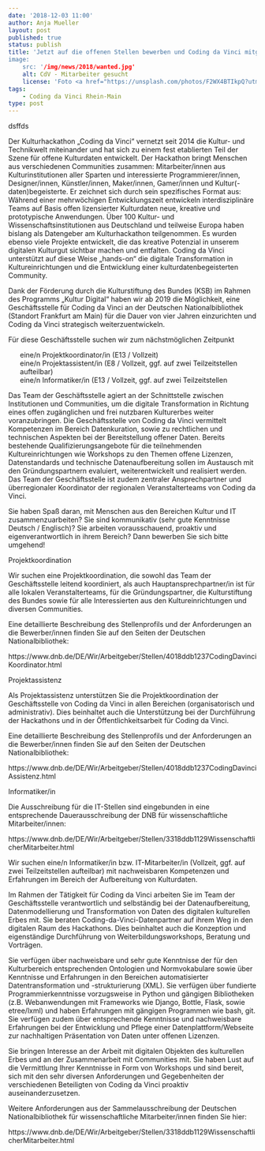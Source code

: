 ```yaml
---
date: '2018-12-03 11:00'
author: Anja Mueller
layout: post
published: true
status: publish
title: 'Jetzt auf die offenen Stellen bewerben und Coding da Vinci mitgestalten!"
image:
    src: '/img/news/2018/wanted.jpg'
    alt: CdV - Mitarbeiter gesucht
    license: 'Foto <a href="https://unsplash.com/photos/F2WX4BTIkpQ?utm_source=unsplash&utm_medium=referral&utm_content=creditCopyText" target="_blank">Jason Leung</a> <a href="https://unsplash.com/?utm_source=unsplash&utm_medium=referral&utm_content=creditCopyText" target="_blank">on Unsplash</a>'
tags:
    - Coding da Vinci Rhein-Main
type: post
---
```

dsffds
<p>
Der Kulturhackathon „Coding da Vinci“ vernetzt seit 2014 die Kultur- und                                                                                                                                                                                                                                                       
Technikwelt miteinander und hat sich zu einem fest etablierten Teil der                                                                                                                                                                                                                                                        
Szene für offene Kulturdaten entwickelt. Der Hackathon bringt Menschen aus                                                                                                                                                                                                                                                     
verschiedenen Communities zusammen: Mitarbeiter/innen aus                                                                                                                                                                                                                                                                      
Kulturinstitutionen aller Sparten und interessierte Programmierer/innen,                                                                                                                                                                                                                                                       
Designer/innen, Künstler/innen, Maker/innen, Gamer/innen und                                                                                                                                                                                                                                                                   
Kultur(-daten)begeisterte. Er zeichnet sich durch sein spezifisches Format                                                                                                                                                                                                                                                     
aus: Während einer mehrwöchigen Entwicklungszeit entwickeln                                                                                                                                                                                                                                                                    
interdisziplinäre Teams auf Basis offen lizensierter Kulturdaten neue,                                                                                                                                                                                                                                                         
kreative und prototypische Anwendungen. Über 100 Kultur- und                                                                                                                                                                                                                                                                   
Wissenschaftsinstitutionen aus Deutschland und teilweise Europa haben                                                                                                                                                                                                                                                          
bislang als Datengeber am Kulturhackathon teilgenommen. Es wurden ebenso                                                                                                                                                                                                                                                       
viele Projekte entwickelt, die das kreative Potenzial in unserem digitalen                                                                                                                                                                                                                                                     
Kulturgut sichtbar machen und entfalten. Coding da Vinci unterstützt auf                                                                                                                                                                                                                                                       
diese Weise „hands-on“ die digitale Transformation in Kultureinrichtungen                                                                                                                                                                                                                                                      
und die Entwicklung einer kulturdatenbegeisterten Community.                                                                                                                                                                                                                                                                   
<p>
</p>
Dank der Förderung durch die Kulturstiftung des Bundes (KSB) im Rahmen des                                                                                                                                                                                                                                                     
Programms „Kultur Digital“ haben wir ab 2019 die Möglichkeit, eine                                                                                                                                                                                                                                                             
Geschäftsstelle für Coding da Vinci an der Deutschen Nationalbibliothek                                                                                                                                                                                                                                                        
(Standort Frankfurt am Main) für die Dauer von vier Jahren einzurichten und                                                                                                                                                                                                                                                    
Coding da Vinci strategisch weiterzuentwickeln.                          
</p>
<p>
Für diese Geschäftsstelle suchen wir zum nächstmöglichen Zeitpunkt                                                                                                                                                                                                                                                             
</p>

<p>
<ul style="list-style: none">
	<li>eine/n Projektkoordinator/in (E13 / Vollzeit)</li>
	<li>eine/n Projektassistent/in (E8 / Vollzeit, ggf. auf zwei Teilzeitstellen aufteilbar)</li> 
	<li>eine/n Informatiker/in (E13 / Vollzeit, ggf. auf zwei Teilzeitstellen</li>
</ul>
</p>
<p>
Das Team der Geschäftsstelle agiert an der Schnittstelle zwischen                                                                                                                                                                                                                                                              
Institutionen und Communities, um die digitale Transformation in Richtung                                                                                                                                                                                                                                                      
eines offen zugänglichen und frei nutzbaren Kulturerbes weiter                                                                                                                                                                                                                                                                 
voranzubringen. Die Geschäftsstelle von Coding da Vinci vermittelt                                                                                                                                                                                                                                                             
Kompetenzen im Bereich Datenkuration, sowie zu rechtlichen und technischen                                                                                                                                                                                                                                                     
Aspekten bei der Bereitstellung offener Daten. Bereits bestehende                                                                                                                                                                                                                                                              
Qualifizierungsangebote für die teilnehmenden Kultureinrichtungen wie                                                                                                                                                                                                                                                          
Workshops zu den Themen offene Lizenzen, Datenstandards und technische                                                                                                                                                                                                                                                         
Datenaufbereitung sollen im Austausch mit den Gründungspartnern evaluiert,                                                                                                                                                                                                                                                     
weiterentwickelt und realisiert werden. Das Team der Geschäftsstelle ist                                                                                                                                                                                                                                                       
zudem zentraler Ansprechpartner und überregionaler Koordinator der                                                                                                                                                                                                                                                             
regionalen Veranstalterteams von Coding da Vinci.                                                                                                                                                                                                                                                                              
</p>
<p>
Sie haben Spaß daran, mit Menschen aus den Bereichen Kultur und IT                                                                                                                                                                                                                                                             
zusammenzuarbeiten? Sie sind kommunikativ (sehr gute Kenntnisse Deutsch /                                                                                                                                                                                                                                                      
Englisch)? Sie arbeiten vorausschauend, proaktiv und eigenverantwortlich in                                                                                                                                                                                                                                                    
ihrem Bereich? Dann bewerben Sie sich bitte umgehend!                                                                                                                                                                                                                                                                          
</p>
Projektkoordination                                                                                                                                                                                                                                                                                                            
<p>
Wir suchen eine Projektkoordination, die sowohl das Team der                                                                                                                                                                                                                                                                   
Geschäftsstelle leitend koordiniert, als auch Hauptansprechpartner/in ist                                                                                                                                                                                                                                                      
für alle lokalen Veranstalterteams, für die Gründungspartner, die                                                                                                                                                                                                                                                              
Kulturstiftung des Bundes sowie für alle Interessierten aus den                                                                                                                                                                                                                                                                
Kultureinrichtungen und diversen Communities.                                                                                                                                                                                                                                                                                  
</p>
<p>
Eine detaillierte Beschreibung des Stellenprofils und der Anforderungen an                                                                                                                                                                                                                                                     
die Bewerber/innen finden Sie auf den Seiten der Deutschen                                                                                                                                                                                                                                                                     
Nationalbibliothek:                                                                                                                                                                                                                                                                                                            
</p>
<p>
https://www.dnb.de/DE/Wir/Arbeitgeber/Stellen/4018ddb1237CodingDavinciKoordinator.html
</p>
<p>
Projektassistenz                                                                                                                                                                                                                                                                                                               
</p>
Als Projektassistenz unterstützen Sie die Projektkoordination der                                                                                                                                                                                                                                                              
Geschäftsstelle von Coding da Vinci in allen Bereichen (organisatorisch und                                                                                                                                                                                                                                                    
administrativ). Dies beinhaltet auch die Unterstützung bei der Durchführung                                                                                                                                                                                                                                                    
der Hackathons und in der Öffentlichkeitsarbeit für Coding da Vinci.                                                                                                                                                                                                                                                           <p>
</p>
Eine detaillierte Beschreibung des Stellenprofils und der Anforderungen an                                                                                                                                                                                                                                                     
die Bewerber/innen finden Sie auf den Seiten der Deutschen                                                                                                                                                                                                                                                                     
Nationalbibliothek:                                                                                                                                                                                                                                                                                                            
<p>
https://www.dnb.de/DE/Wir/Arbeitgeber/Stellen/4018ddb1237CodingDavinciAssistenz.html                                                                                                                                                                                                                                           
</p>
<p>
Informatiker/in                                                                                                                                                                                                                                                                                                                
</p>
<p>
Die Ausschreibung für die IT-Stellen sind eingebunden in eine                                                                                                                                                                                                                                                                  
entsprechende Dauerausschreibung der DNB für wissenschaftliche                                                                                                                                                                                                                                                                 
Mitarbeiter/innen:                                                                                                                                                                                                                                                                                                             
</p>
<p>
https://www.dnb.de/DE/Wir/Arbeitgeber/Stellen/3318ddb1129WissenschaftlicherMitarbeiter.html                                                                                                                                                                                                                                    
</p>
<p>
Wir suchen eine/n Informatiker/in bzw. IT-Mitarbeiter/in (Vollzeit, ggf.                                                                                                                                                                                                                                                       
auf zwei Teilzeitstellen aufteilbar) mit nachweisbaren Kompetenzen und                                                                                                                                                                                                                                                         
Erfahrungen im Bereich der Aufbereitung von Kulturdaten.                                                                                                                                                                                                                                                                       
</p>
<p>
Im Rahmen der Tätigkeit für Coding da Vinci arbeiten Sie im Team der                                                                                                                                                                                                                                                           
Geschäftsstelle verantwortlich und selbständig bei der Datenaufbereitung,                                                                                                                                                                                                                                                      
Datenmodellierung und Transformation von Daten des digitalen kulturellen                                                                                                                                                                                                                                                       
Erbes mit. Sie beraten Coding-da-Vinci-Datenpartner auf ihrem Weg in den                                                                                                                                                                                                                                                       
digitalen Raum des Hackathons. Dies beinhaltet auch die Konzeption und                                                                                                                                                                                                                                                         
eigenständige Durchführung von Weiterbildungsworkshops, Beratung und                                                                                                                                                                                                                                                           
Vorträgen.                                                                                                                                                                                                                                                                                                                     
</p>
<p>
Sie verfügen über nachweisbare und sehr gute Kenntnisse der für den                                                                                                                                                                                                                                                            
Kulturbereich entsprechenden Ontologien und Normvokabulare sowie über                                                                                                                                                                                                                                                          
Kenntnisse und Erfahrungen in den Bereichen automatisierter                                                                                                                                                                                                                                                                    
Datentransformation und -strukturierung (XML). Sie verfügen über fundierte                                                                                                                                                                                                                                                     
Programmierkenntnisse vorzugsweise in Python und gängigen Bibliotheken                                                                                                                                                                                                                                                         
(z.B. Webanwendungen mit Frameworks wie Django, Bottle, Flask, sowie                                                                                                                                                                                                                                                           
etree/lxml) und haben Erfahrungen mit gängigen Programmen wie bash, git.                                                                                                                                                                                                                                                       
Sie verfügen zudem über entsprechende Kenntnisse und nachweisbare                                                                                                                                                                                                                                                              
Erfahrungen  bei der Entwicklung und Pflege einer Datenplattform/Webseite                                                                                                                                                                                                                                                      
zur nachhaltigen Präsentation von Daten unter offenen Lizenzen.
</p>
<p>
Sie bringen Interesse an der Arbeit mit digitalen Objekten des kulturellen                                                                                                                                                                                                                                                     
Erbes und an der Zusammenarbeit mit Communities mit. Sie haben Lust auf die                                                                                                                                                                                                                                                    
Vermittlung Ihrer Kenntnisse in Form von Workshops und sind bereit, sich                                                                                                                                                                                                                                                       
mit den sehr diversen Anforderungen und Gegebenheiten der verschiedenen                                                                                                                                                                                                                                                        
Beteiligten von Coding da Vinci proaktiv auseinanderzusetzen.
</p>
<p>
Weitere Anforderungen aus der Sammelausschreibung der Deutschen                                                                                                                                                                                                                                                                
Nationalbibliothek für wissenschaftliche Mitarbeiter/innen finden Sie hier:                                                                                                                                                                                                                                                    
</p>
<p>
https://www.dnb.de/DE/Wir/Arbeitgeber/Stellen/3318ddb1129WissenschaftlicherMitarbeiter.html
</p>
